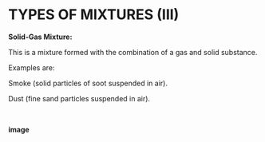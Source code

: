 # TYPES OF MIXTURES (III)

**Solid-Gas Mixture:**

 This is a mixture formed with the combination of a gas and solid substance.

Examples are:

Smoke (solid particles of soot suspended in air).

Dust (fine sand particles suspended in air).


<br>

**image**
